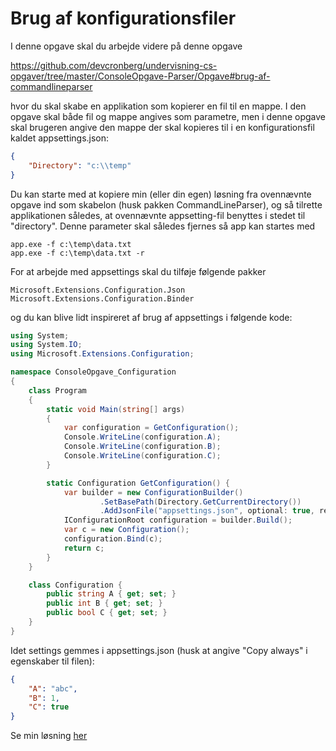 ﻿# Brug af konfigurationsfiler

I denne opgave skal du arbejde videre på denne opgave

https://github.com/devcronberg/undervisning-cs-opgaver/tree/master/ConsoleOpgave-Parser/Opgave#brug-af-commandlineparser

hvor du skal skabe en applikation som kopierer en fil til en mappe. I den opgave skal både fil og mappe
angives som parametre, men i denne opgave skal brugeren angive den mappe der skal kopieres til i
en konfigurationsfil kaldet appsettings.json:

```json
{
    "Directory": "c:\\temp"
}
```

Du kan starte med at kopiere min (eller din egen) løsning fra ovennævnte opgave ind som skabelon (husk pakken 
CommandLineParser), og så tilrette applikationen således, at ovennævnte appsetting-fil benyttes i stedet til "directory". Denne
parameter skal således fjernes så app kan startes med

```
app.exe -f c:\temp\data.txt
app.exe -f c:\temp\data.txt -r
```

For at arbejde med appsettings skal du tilføje følgende pakker

```
Microsoft.Extensions.Configuration.Json
Microsoft.Extensions.Configuration.Binder
```

og du kan blive lidt inspireret af brug af appsettings i følgende kode:

```csharp
using System;
using System.IO;
using Microsoft.Extensions.Configuration;

namespace ConsoleOpgave_Configuration
{
    class Program
    {
        static void Main(string[] args)
        {
            var configuration = GetConfiguration();
            Console.WriteLine(configuration.A);
            Console.WriteLine(configuration.B);
            Console.WriteLine(configuration.C);
        }

        static Configuration GetConfiguration() {
            var builder = new ConfigurationBuilder()
                    .SetBasePath(Directory.GetCurrentDirectory())
                    .AddJsonFile("appsettings.json", optional: true, reloadOnChange: true);
            IConfigurationRoot configuration = builder.Build();
            var c = new Configuration();            
            configuration.Bind(c);
            return c;
        }
    }

    class Configuration {
        public string A { get; set; }
        public int B { get; set; }
        public bool C { get; set; }
    }
}
```

Idet settings gemmes i appsettings.json (husk at angive "Copy always" i egenskaber til filen):

```json
{
    "A": "abc",
    "B": 1,
    "C": true
}
```

Se min løsning [her](https://github.com/devcronberg/undervisning-cs-opgaver/blob/master/ConsoleOpgave-Configuration/Program.cs)